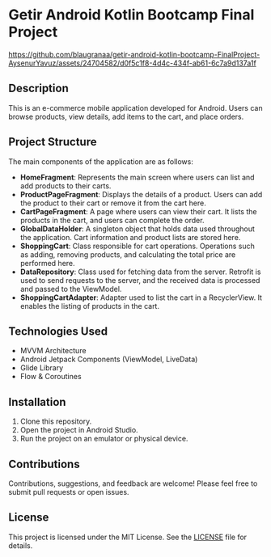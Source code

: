 # Getir Android Kotlin Bootcamp Final Project


https://github.com/blaugranaa/getir-android-kotlin-bootcamp-FinalProject-AysenurYavuz/assets/24704582/d0f5c1f8-4d4c-434f-ab61-6c7a9d137a1f


## Description

This is an e-commerce mobile application developed for Android. Users can browse products, view details, add items to the cart, and place orders.

## Project Structure

The main components of the application are as follows:

- **HomeFragment**: Represents the main screen where users can list and add products to their carts.
- **ProductPageFragment**: Displays the details of a product. Users can add the product to their cart or remove it from the cart here.
- **CartPageFragment**: A page where users can view their cart. It lists the products in the cart, and users can complete the order.
- **GlobalDataHolder**: A singleton object that holds data used throughout the application. Cart information and product lists are stored here.
- **ShoppingCart**: Class responsible for cart operations. Operations such as adding, removing products, and calculating the total price are performed here.
- **DataRepository**: Class used for fetching data from the server. Retrofit is used to send requests to the server, and the received data is processed and passed to the ViewModel.
- **ShoppingCartAdapter**: Adapter used to list the cart in a RecyclerView. It enables the listing of products in the cart.

## Technologies Used

- MVVM Architecture
- Android Jetpack Components (ViewModel, LiveData)
- Glide Library
- Flow & Coroutines

## Installation

1. Clone this repository.
2. Open the project in Android Studio.
3. Run the project on an emulator or physical device.

## Contributions

Contributions, suggestions, and feedback are welcome! Please feel free to submit pull requests or open issues.

## License

This project is licensed under the MIT License. See the [LICENSE](LICENSE) file for details.


